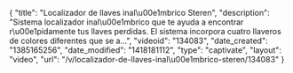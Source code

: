 {
    "title": "Localizador de llaves inal\u00e1mbrico Steren",
    "description": "Sistema localizador inal\u00e1mbrico que te ayuda a encontrar r\u00e1pidamente tus llaves perdidas. El sistema incorpora cuatro llaveros de colores diferentes que se a...",
    "videoid": "134083",
    "date_created": "1385165256",
    "date_modified": "1418181112",
    "type": "captivate",
    "layout": "video",
    "url": "\/v\/localizador-de-llaves-inal\u00e1mbrico-steren\/134083"
}